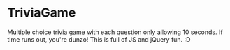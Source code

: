 # TriviaGame

Multiple choice trivia game with each question only allowing 10 seconds. If time runs out, you're dunzo!
This is full of JS and jQuery fun. :D